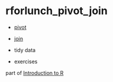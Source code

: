 # rforlunch_pivot_join

<!-- badges: start -->

<!-- badges: end -->

-   [pivot](https://intro2r.library.duke.edu/longer_wider)

-   [join](https://intro2r.library.duke.edu/join)

-   tidy data

-   exercises

part of [Introduction to R](https://intro2r.library.duke.edu/)
